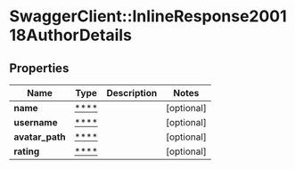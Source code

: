 # SwaggerClient::InlineResponse200118AuthorDetails

## Properties
Name | Type | Description | Notes
------------ | ------------- | ------------- | -------------
**name** | [****](.md) |  | [optional] 
**username** | [****](.md) |  | [optional] 
**avatar_path** | [****](.md) |  | [optional] 
**rating** | [****](.md) |  | [optional] 

